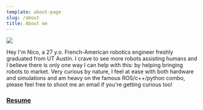 ```yaml
---
template: about-page
slug: /about
title: About me
---
```

<!--StartFragment-->

![](https://nicolas-robotics-portfolio.netlify.app/static/b4b6fc4ee8f919d73626f2dcc80bfc59/73496/nico.jpg)

Hey I'm Nico, a 27 y.o. French-American robotics engineer freshly graduated from UT Austin. I crave to see more robots assisting humans and I believe there is only one way I can help with this: by helping bringing robots to market. Very curious by nature, I feel at ease with both hardware and simulations and am heavy on the famous ROS/c++/python combo, please feel free to shoot me an email if you're getting curious too!

### [Resume](https://nicolas-robotics-portfolio.netlify.app/static/8b6fa51759244d6a3451ee39423b1524/CV%20Nicolas%20BRISSONNEAU_v2.pdf)

<!--EndFragment-->